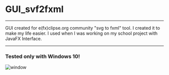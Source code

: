 # GUI_svf2fxml

---

GUI created for e(fx)clipse.org community "svg to fxml" tool. I created it to make my life easier. I used when I was working on my school project with JavaFX Interface. 

---

### Tested only with Windows 10!
![window](https://i.imgur.com/D1MeftR.png)
